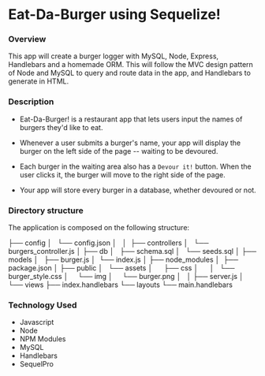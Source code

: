 # Eat-Da-Burger using Sequelize! 

### Overview

This app will create a burger logger with MySQL, Node, Express, Handlebars and a homemade ORM. This will follow the MVC design pattern of Node and MySQL to query and route data in the app, and Handlebars to generate in HTML.

### Description

* Eat-Da-Burger! is a restaurant app that lets users input the names of burgers they'd like to eat.

* Whenever a user submits a burger's name, your app will display the burger on the left side of the page -- waiting to be devoured.

* Each burger in the waiting area also has a `Devour it!` button. When the user clicks it, the burger will move to the right side of the page.

* Your app will store every burger in a database, whether devoured or not.

### Directory structure

The application is composed on the following structure:

├── config
│   └── config.json
│   
│ 
├── controllers
│   └── burgers_controller.js
│
├── db
│   ├── schema.sql
│   └── seeds.sql
│
├── models
│   ├── burger.js
│ 	└── index.js
│
├── node_modules
│ 
├── package.json
│
├── public
│   └── assets
│       ├── css
│       │   └── burger_style.css
│       └── img
│         └── burger.png
│   
│
├── server.js
│
└── views
    ├── index.handlebars
    └── layouts
        └── main.handlebars

### Technology Used
* Javascript
* Node
* NPM Modules
* MySQL
* Handlebars
* SequelPro